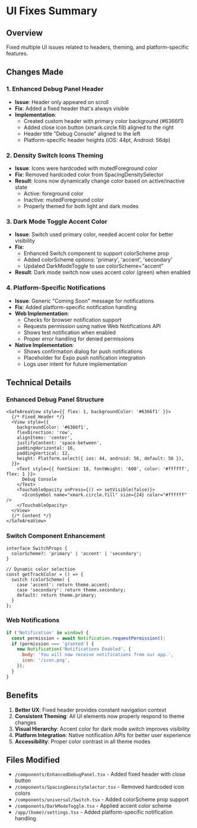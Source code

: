 # UI Fixes Summary

## Overview
Fixed multiple UI issues related to headers, theming, and platform-specific features.

## Changes Made

### 1. **Enhanced Debug Panel Header**
- **Issue**: Header only appeared on scroll
- **Fix**: Added a fixed header that's always visible
- **Implementation**:
  - Created custom header with primary color background (#6366f1)
  - Added close icon button (xmark.circle.fill) aligned to the right
  - Header title "Debug Console" aligned to the left
  - Platform-specific header heights (iOS: 44pt, Android: 56dp)

### 2. **Density Switch Icons Theming**
- **Issue**: Icons were hardcoded with mutedForeground color
- **Fix**: Removed hardcoded color from SpacingDensitySelector
- **Result**: Icons now dynamically change color based on active/inactive state
  - Active: foreground color
  - Inactive: mutedForeground color
  - Properly themed for both light and dark modes

### 3. **Dark Mode Toggle Accent Color**
- **Issue**: Switch used primary color, needed accent color for better visibility
- **Fix**: 
  - Enhanced Switch component to support colorScheme prop
  - Added colorScheme options: 'primary', 'accent', 'secondary'
  - Updated DarkModeToggle to use colorScheme="accent"
- **Result**: Dark mode switch now uses accent color (green) when enabled

### 4. **Platform-Specific Notifications**
- **Issue**: Generic "Coming Soon" message for notifications
- **Fix**: Added platform-specific notification handling
- **Web Implementation**:
  - Checks for browser notification support
  - Requests permission using native Web Notifications API
  - Shows test notification when enabled
  - Proper error handling for denied permissions
- **Native Implementation**:
  - Shows confirmation dialog for push notifications
  - Placeholder for Expo push notification integration
  - Logs user intent for future implementation

## Technical Details

### Enhanced Debug Panel Structure
```tsx
<SafeAreaView style={{ flex: 1, backgroundColor: '#6366f1' }}>
  {/* Fixed Header */}
  <View style={{
    backgroundColor: '#6366f1',
    flexDirection: 'row',
    alignItems: 'center',
    justifyContent: 'space-between',
    paddingHorizontal: 16,
    paddingVertical: 12,
    height: Platform.select({ ios: 44, android: 56, default: 56 }),
  }}>
    <Text style={{ fontSize: 18, fontWeight: '600', color: '#ffffff', flex: 1 }}>
      Debug Console
    </Text>
    <TouchableOpacity onPress={() => setVisible(false)}>
      <IconSymbol name="xmark.circle.fill" size={24} color="#ffffff" />
    </TouchableOpacity>
  </View>
  {/* Content */}
</SafeAreaView>
```

### Switch Component Enhancement
```tsx
interface SwitchProps {
  colorScheme?: 'primary' | 'accent' | 'secondary';
}

// Dynamic color selection
const getTrackColor = () => {
  switch (colorScheme) {
    case 'accent': return theme.accent;
    case 'secondary': return theme.secondary;
    default: return theme.primary;
  }
};
```

### Web Notifications
```javascript
if ('Notification' in window) {
  const permission = await Notification.requestPermission();
  if (permission === 'granted') {
    new Notification('Notifications Enabled', {
      body: 'You will now receive notifications from our app.',
      icon: '/icon.png',
    });
  }
}
```

## Benefits
1. **Better UX**: Fixed header provides constant navigation context
2. **Consistent Theming**: All UI elements now properly respond to theme changes
3. **Visual Hierarchy**: Accent color for dark mode switch improves visibility
4. **Platform Integration**: Native notification APIs for better user experience
5. **Accessibility**: Proper color contrast in all theme modes

## Files Modified
- `/components/EnhancedDebugPanel.tsx` - Added fixed header with close button
- `/components/SpacingDensitySelector.tsx` - Removed hardcoded icon colors
- `/components/universal/Switch.tsx` - Added colorScheme prop support
- `/components/DarkModeToggle.tsx` - Applied accent color scheme
- `/app/(home)/settings.tsx` - Added platform-specific notification handling
